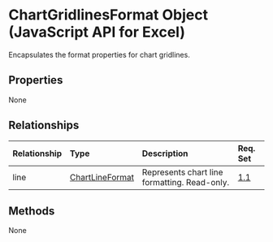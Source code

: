 # ChartGridlinesFormat Object (JavaScript API for Excel)

Encapsulates the format properties for chart gridlines.

## Properties

None

## Relationships
| Relationship | Type	|Description| Req. Set|
|:---------------|:--------|:----------|:----|
|line|[ChartLineFormat](chartlineformat.md)|Represents chart line formatting. Read-only.|[1.1](../requirement-sets/excel-api-requirement-sets.md)|

## Methods
None

